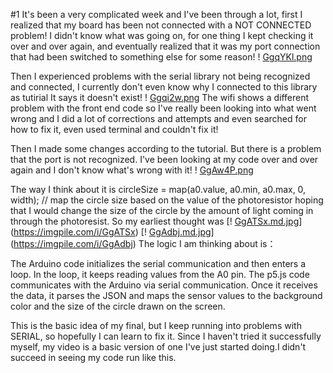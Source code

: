 
#1
It's been a very complicated week and I've been through a lot, first I realized that my board has been not connected with a NOT CONNECTED problem!
I didn't know what was going on, for one thing I kept checking it over and over again, and eventually realized that it was my port connection that had been switched to something else for some reason!
! [GgqYKl.png](https://imgpile.com/images/GgqYKl.png)

Then I experienced problems with the serial library not being recognized and connected, I currently don't even know why I connected to this library as tutirial
It says it doesn't exist!
! [Ggqi2w.png](https://imgpile.com/images/Ggqi2w.png)
The wifi shows a different problem with the front end code so I've really been looking into what went wrong and
I did a lot of corrections and attempts and even searched for how to fix it, even used terminal and couldn't fix it!

Then I made some changes according to the tutorial.
But there is a problem that the port is not recognized.
I've been looking at my code over and over again and I don't know what's wrong with it!
! [GgAw4P.png](https://imgpile.com/images/GgAw4P.png)

The way I think about it is
circleSize = map(a0.value, a0.min, a0.max, 0, width); // map the circle size based on the value of the photoresistor
hoping that I would change the size of the circle by the amount of light coming in through the photoresist.
So my earliest thought was
[! [GgATSx.md.jpg](https://imgpile.com/images/GgATSx.md.jpg)](https://imgpile.com/i/GgATSx)
[! [GgAdbj.md.jpg](https://imgpile.com/images/GgAdbj.md.jpg)](https://imgpile.com/i/GgAdbj)
The logic I am thinking about is：

The Arduino code initializes the serial communication and then enters a loop.
In the loop, it keeps reading values from the A0 pin.
The p5.js code communicates with the Arduino via serial communication.
Once it receives the data, it parses the JSON and maps the sensor values to the background color and the size of the circle drawn on the screen.

This is the basic idea of my final, but I keep running into problems with SERIAL, so hopefully I can learn to fix it. Since I haven't tried it successfully myself, my video is a basic version of one I've just started doing.I didn't succeed in seeing my code run like this.